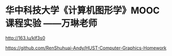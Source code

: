 # 华中科技大学《计算机图形学》MOOC课程实验 ——万琳老师

http://163.lu/klf3s0

https://github.com/RenShuhuai-Andy/HUST-Computer-Graphics-Homework